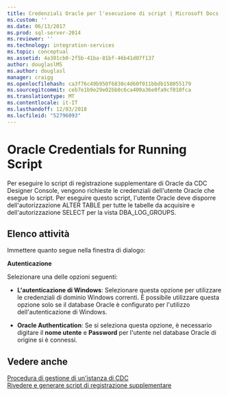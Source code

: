 ```yaml
---
title: Credenziali Oracle per l'esecuzione di script | Microsoft Docs
ms.custom: ''
ms.date: 06/13/2017
ms.prod: sql-server-2014
ms.reviewer: ''
ms.technology: integration-services
ms.topic: conceptual
ms.assetid: 4a301cb0-2f5b-41ba-81bf-46b41d07f137
author: douglaslMS
ms.author: douglasl
manager: craigg
ms.openlocfilehash: ca3f76c49b950f6830c4d60f011bbdb158055179
ms.sourcegitcommit: ceb7e1b9e29e02bb0c6ca400a36e0fa9cf010fca
ms.translationtype: MT
ms.contentlocale: it-IT
ms.lasthandoff: 12/03/2018
ms.locfileid: "52796093"
---
```

# <a name="oracle-credentials-for-running-script"></a>Oracle Credentials for Running Script
  Per eseguire lo script di registrazione supplementare di Oracle da CDC Designer Console, vengono richieste le credenziali dell'utente Oracle che esegue lo script. Per eseguire questo script, l'utente Oracle deve disporre dell'autorizzazione ALTER TABLE per tutte le tabelle da acquisire e dell'autorizzazione SELECT per la vista DBA_LOG_GROUPS.  
  
## <a name="task-list"></a>Elenco attività  
 Immettere quanto segue nella finestra di dialogo:  
  
 **Autenticazione**  
  
 Selezionare una delle opzioni seguenti:  
  
-   **L'autenticazione di Windows**: Selezionare questa opzione per utilizzare le credenziali di dominio Windows correnti. È possibile utilizzare questa opzione solo se il database Oracle è configurato per l'utilizzo dell'autenticazione di Windows.  
  
-   **Oracle Authentication**: Se si seleziona questa opzione, è necessario digitare il **nome utente** e **Password** per l'utente nel database Oracle di origine si è connessi.  
  
## <a name="see-also"></a>Vedere anche  
 [Procedura di gestione di un'istanza di CDC](manage-a-cdc-instance.md)   
 [Rivedere e generare script di registrazione supplementare](review-and-generate-supplemental-logging-scripts.md)  
  
  
